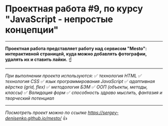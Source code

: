 # Проектная работа #9, по курсу "JavaScript - непростые концепции"
____

**Проектная работа представляет работу над сервисом "Mesto": интерактивной страницей,
куда можно добавлять фотографии, удалять их и ставить лайки.** :point_up:

____

*При выполнении проекта используются:*
:white_check_mark: *технология HTML*
:white_check_mark: *технология CSS*
:white_check_mark: *язык программирования JavaScript*
:white_check_mark: *адаптивная вёрстка (grid, flex)*
:white_check_mark: *методология БЭМ*
:white_check_mark: *ООП (объекты, методы, классы)*
:white_check_mark: *Валидация форм*
:white_check_mark: *способность здраво мыслить, фантазия и творческий потенциал*

____

*Посмотреть проект можно по ссылке https://sergey-denisenko.github.io/mesto/* :+1:
